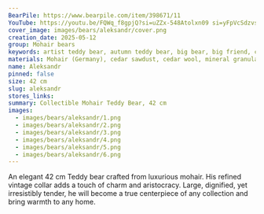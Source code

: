 ```yaml
---
BearPile: https://www.bearpile.com/item/398671/11
YouTube: https://youtu.be/FQWq_f8gpjQ?si=uZZx-548Atolxn09 si=yFpVcSdzvsOLXVdZ
cover_image: images/bears/aleksandr/cover.png
creation_date: 2025-05-12
group: Mohair bears
keywords: artist teddy bear, autumn teddy bear, big bear, big friend, classic teddy, collectible teddy bear, German mohair, handmade teddy bear, mohair teddy bear, plush bear gift, Teddy bear
materials: Mohair (Germany), cedar sawdust, cedar wool, mineral granulate, glass eyes
name: Aleksandr
pinned: false
size: 42 cm
slug: aleksandr
stores_links: 
summary: Collectible Mohair Teddy Bear, 42 cm
images:
  - images/bears/aleksandr/1.png
  - images/bears/aleksandr/2.png
  - images/bears/aleksandr/3.png
  - images/bears/aleksandr/4.png
  - images/bears/aleksandr/5.png
  - images/bears/aleksandr/6.png
---
```

An elegant 42 cm Teddy bear crafted from luxurious mohair. His refined vintage collar adds a touch of charm and aristocracy. Large, dignified, yet irresistibly tender, he will become a true centerpiece of any collection and bring warmth to any home.